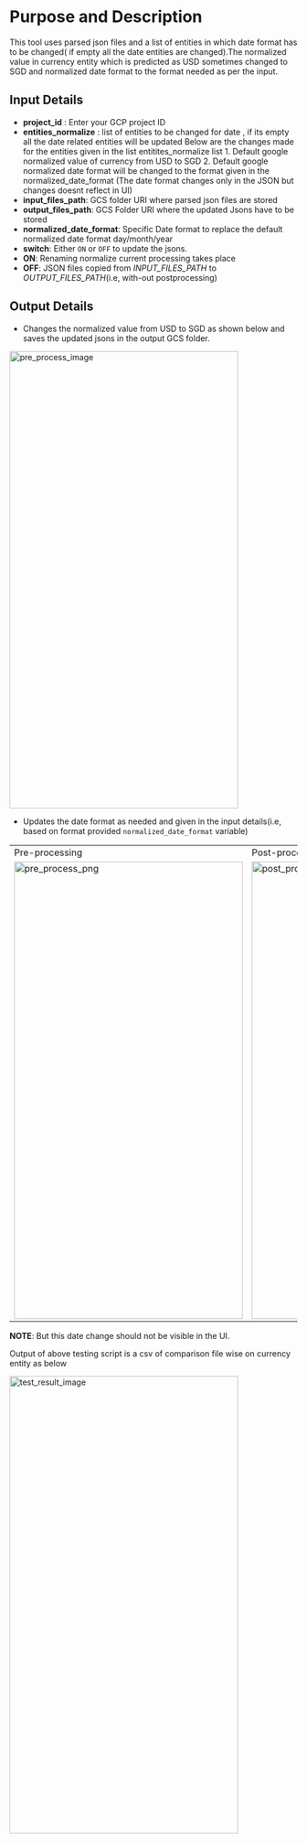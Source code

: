 # Purpose and Description

This tool uses parsed json files and a list of entities in which date format has to be changed( if empty all the date entities are changed).The normalized value in currency entity which is predicted as USD sometimes changed to SGD and normalized date format to the format needed as per the input.

## Input Details

* **project_id** : Enter your GCP project ID
* **entities_normalize** : list of entities to be changed for date , if its empty all the date related entities will be updated
Below are the changes made for the entities given in the list entitites_normalize list
        1. Default google normalized value of currency from USD to SGD
        2. Default google normalized date format will be changed to the format given in the normalized_date_format (The date format changes only
    in the JSON but changes doesnt reflect in UI)
* **input_files_path**: GCS folder URI where parsed json files are stored
* **output_files_path**: GCS Folder URI where the updated Jsons have to be stored
* **normalized_date_format**: Specific Date format to replace the default normalized date format day/month/year
* **switch**: Either `ON` or `OFF` to update the jsons.
* **ON**: Renaming normalize current processing takes place
* **OFF**: JSON files copied from *INPUT_FILES_PATH* to *OUTPUT_FILES_PATH*(i.e, with-out postprocessing)

## Output Details

* Changes the normalized value from USD to SGD as shown below and saves the updated jsons in the output GCS folder.

<img src="./images/pre_process.png" width=400 height=800 alt="pre_process_image">

* Updates the date format as needed and given in the input details(i.e, based on format provided `normalized_date_format` variable)

<table>
<tr>
<td> Pre-processing</td>
<td> Post-processing</td>
</tr>
<tr>
<td><img src="./images/pre_process.png" width=400 height=800 alt="pre_process_png"></td>
<td><img src="./images/post_process.png" width=400 height=800 alt="post_process_image"></td>
</tr>
</table>

**NOTE**: But this date change should not be visible in the UI.

Output of above testing script is a csv of comparison file wise on currency entity as below

<img src="./images/test_result.png" width=400 height=800 alt="test_result_image">
